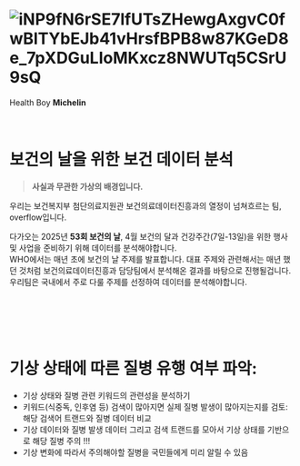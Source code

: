 # ![iNP9fN6rSE7lfUTsZHewgAxgvC0fwBlTYbEJb41vHrsfBPB8w87KGeD8e_7pXDGuLIoMKxcz8NWUTq5CSrU9sQ](https://github.com/user-attachments/assets/204999dc-7391-47a2-ae2a-d6ceef783802)
Health Boy **Michelin**

<br>

# 보건의 날을 위한 보건 데이터 분석
> **사실과 무관한 가상의 배경입니다.**

우리는 보건복지부 첨단의료지원관 보건의료데이터진흥과의 열정이 넘쳐흐르는 팀, overflow입니다.

다가오는 2025년 **53회 보건의 날**, 4월 보건의 달과 건강주간(7일-13일)을 위한 행사 및 사업을 준비하기 위해 데이터를 분석해야합니다.  
WHO에서는 매년 초에 보건의 날 주제를 발표합니다. 대표 주제와 관련해서는 매년 했던 것처럼 보건의료데이터진흥과 담당팀에서 분석해온 결과를 바탕으로 진행될겁니다.
우리팀은 국내에서 주로 다룰 주제를 선정하여 데이터를 분석해야합니다.

<br><br><br><br>

# 기상 상태에 따른 질병 유행 여부 파악:
- 기상 상태와 질병 관련 키워드의 관련성을 분석하기
- 키워드(식중독, 인후염 등) 검색이 많아지면 실제 질병 발생이 많아지는지를 검토: 해당 검색어 트랜드와 질병 데이터 비교
- 기상 데이터와 질병 발생 데이터 그리고 검색 트랜드를 모아서 기상 상태를 기반으로 해당 질병 주의 !!!
- 기상 변화에 따라서 주의해야할 질병을 국민들에게 미리 알릴 수 있음
